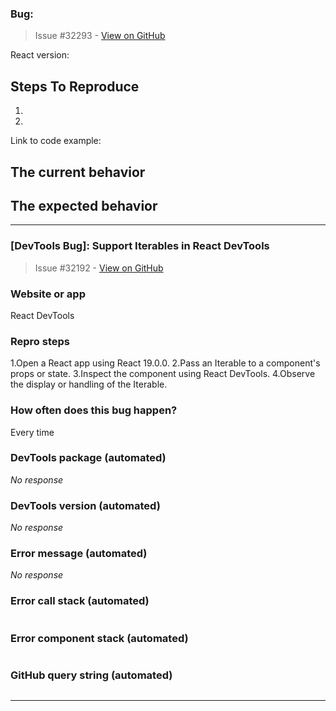 ### Bug:

> Issue #32293 - [View on GitHub](https://github.com/facebook/react/issues/32293)

<!--
  Please provide a clear and concise description of what the bug is. Include
  screenshots if needed. Please test using the latest version of the relevant
  React packages to make sure your issue has not already been fixed.
-->

React version:

## Steps To Reproduce

1.
2.

<!--
  Your bug will get fixed much faster if we can run your code and it doesn't
  have dependencies other than React. Issues without reproduction steps or
  code examples may be immediately closed as not actionable.
-->

Link to code example:

<!--
  Please provide a CodeSandbox (https://codesandbox.io/s/new), a link to a
  repository on GitHub, or provide a minimal code example that reproduces the
  problem. You may provide a screenshot of the application if you think it is
  relevant to your bug report. Here are some tips for providing a minimal
  example: https://stackoverflow.com/help/mcve.
-->

## The current behavior


## The expected behavior


---

### [DevTools Bug]:  Support Iterables in React DevTools

> Issue #32192 - [View on GitHub](https://github.com/facebook/react/issues/32192)

### Website or app

React DevTools

### Repro steps

1.Open a React app using React 19.0.0.
2.Pass an Iterable<T> to a component's props or state.
3.Inspect the component using React DevTools.
4.Observe the display or handling of the Iterable.

### How often does this bug happen?

Every time

### DevTools package (automated)

_No response_

### DevTools version (automated)

_No response_

### Error message (automated)

_No response_

### Error call stack (automated)

```text

```

### Error component stack (automated)

```text

```

### GitHub query string (automated)

```text

```

---

